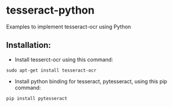 # tesseract-python
Examples to implement tesseract-ocr using Python

## Installation:
- Install tesserct-ocr using this command:
```
sudo apt-get install tesseract-ocr
```
- Install python binding for tesseract, pytesseract, using this pip command:
```
pip install pytesseract
```
